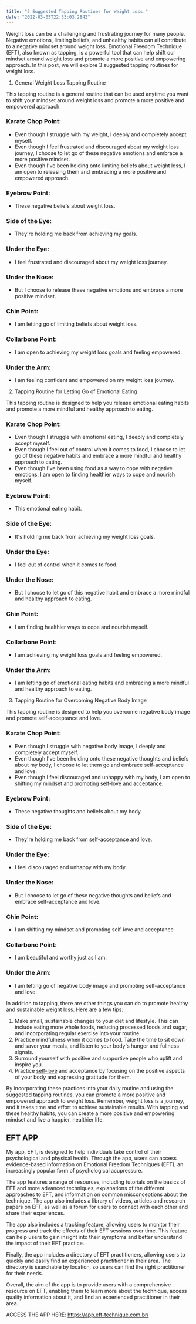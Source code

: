 ```yaml
---
title: "3 Suggested Tapping Routines for Weight Loss."
date: "2022-03-05T22:33:03.284Z"
---
```


Weight loss can be a challenging and frustrating journey for many people. Negative emotions, limiting beliefs, and unhealthy habits can all contribute to a negative mindset around weight loss. Emotional Freedom Technique (EFT), also known as tapping, is a powerful tool that can help shift our mindset around weight loss and promote a more positive and empowering approach. In this post, we will explore 3 suggested tapping routines for weight loss.

1. General Weight Loss Tapping Routine

This tapping routine is a general routine that can be used anytime you want to shift your mindset around weight loss and promote a more positive and empowered approach.

### Karate Chop Point:

- Even though I struggle with my weight, I deeply and completely accept myself.
- Even though I feel frustrated and discouraged about my weight loss journey, I choose to let go of these negative emotions and embrace a more positive mindset.
- Even though I've been holding onto limiting beliefs about weight loss, I am open to releasing them and embracing a more positive and empowered approach.

### Eyebrow Point:

- These negative beliefs about weight loss.

### Side of the Eye:

- They're holding me back from achieving my goals.

### Under the Eye:

- I feel frustrated and discouraged about my weight loss journey.

### Under the Nose:

- But I choose to release these negative emotions and embrace a more positive mindset.

### Chin Point:

- I am letting go of limiting beliefs about weight loss.

### Collarbone Point:

- I am open to achieving my weight loss goals and feeling empowered.

### Under the Arm:

- I am feeling confident and empowered on my weight loss journey.

2. Tapping Routine for Letting Go of Emotional Eating

This tapping routine is designed to help you release emotional eating habits and promote a more mindful and healthy approach to eating.

### Karate Chop Point:

- Even though I struggle with emotional eating, I deeply and completely accept myself.
- Even though I feel out of control when it comes to food, I choose to let go of these negative habits and embrace a more mindful and healthy approach to eating.
- Even though I've been using food as a way to cope with negative emotions, I am open to finding healthier ways to cope and nourish myself.

### Eyebrow Point:

- This emotional eating habit.

### Side of the Eye:

- It's holding me back from achieving my weight loss goals.

### Under the Eye:

- I feel out of control when it comes to food.

### Under the Nose:

- But I choose to let go of this negative habit and embrace a more mindful and healthy approach to eating.

### Chin Point:

- I am finding healthier ways to cope and nourish myself.

### Collarbone Point:

- I am achieving my weight loss goals and feeling empowered.

### Under the Arm:

- I am letting go of emotional eating habits and embracing a more mindful and healthy approach to eating.

3. Tapping Routine for Overcoming Negative Body Image

This tapping routine is designed to help you overcome negative body image and promote self-acceptance and love.

### Karate Chop Point:

- Even though I struggle with negative body image, I deeply and completely accept myself.
- Even though I've been holding onto these negative thoughts and beliefs about my body, I choose to let them go and embrace self-acceptance and love.
- Even though I feel discouraged and unhappy with my body, I am open to shifting my mindset and promoting self-love and acceptance.

### Eyebrow Point:

- These negative thoughts and beliefs about my body.

### Side of the Eye:

- They're holding me back from self-acceptance and love.

### Under the Eye:

- I feel discouraged and unhappy with my body.

### Under the Nose:

- But I choose to let go of these negative thoughts and beliefs and embrace self-acceptance and love.

### Chin Point:

- I am shifting my mindset and promoting self-love and acceptance

### Collarbone Point:

- I am beautiful and worthy just as I am.

### Under the Arm:

- I am letting go of negative body image and promoting self-acceptance and love.

In addition to tapping, there are other things you can do to promote healthy and sustainable weight loss. Here are a few tips:

1. Make small, sustainable changes to your diet and lifestyle. This can include eating more whole foods, reducing processed foods and sugar, and incorporating regular exercise into your routine.
2. Practice mindfulness when it comes to food. Take the time to sit down and savor your meals, and listen to your body's hunger and fullness signals.
3. Surround yourself with positive and supportive people who uplift and inspire you.
4. Practice [self-love](https://blog.eft-technique.com.br/blog/tapping-routine-self-love/) and acceptance by focusing on the positive aspects of your body and expressing gratitude for them.

By incorporating these practices into your daily routine and using the suggested tapping routines, you can promote a more positive and empowered approach to weight loss. Remember, weight loss is a journey, and it takes time and effort to achieve sustainable results. With tapping and these healthy habits, you can create a more positive and empowering mindset and live a happier, healthier life.

## EFT APP

My app, EFT, is designed to help individuals take control of their psychological and physical health. Through the app, users can access evidence-based information on Emotional Freedom Techniques (EFT), an increasingly popular form of psychological acupressure.

The app features a range of resources, including tutorials on the basics of EFT and more advanced techniques, explanations of the different approaches to EFT, and information on common misconceptions about the technique. The app also includes a library of videos, articles and research papers on EFT, as well as a forum for users to connect with each other and share their experiences.

The app also includes a tracking feature, allowing users to monitor their progress and track the effects of their EFT sessions over time. This feature can help users to gain insight into their symptoms and better understand the impact of their EFT practice.

Finally, the app includes a directory of EFT practitioners, allowing users to quickly and easily find an experienced practitioner in their area. The directory is searchable by location, so users can find the right practitioner for their needs.

Overall, the aim of the app is to provide users with a comprehensive resource on EFT, enabling them to learn more about the technique, access quality information about it, and find an experienced practitioner in their area.

ACCESS THE APP HERE: https://app.eft-technique.com.br/
